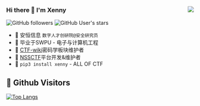 ### Hi there 👋 I'm Xenny<img align="right" src="https://github-readme-stats.vercel.app/api?username=X3NNY&show_icons=true&theme=radical">

![GitHub followers](https://img.shields.io/github/followers/X3NNY?style=social)   ![GitHub User's stars](https://img.shields.io/github/stars/X3NNY?style=social)

- 🔭 安恒信息 `数字人才创研院@安全研究员`
- 🏫 毕业于SWPU - 电子与计算机工程
- 🌱 [CTF-wiki](https://github.com/ctf-wiki/ctf-wiki)密码学板块维护者
- 🌱 [NSSCTF](https://www.ctfer.vip/)平台开发&维护者
- 🎉 `pip3 install xenny` - ALL OF CTF

## &#x1f92b; Github Visitors


[![Top Langs](https://profile-counter.glitch.me/X3NNY/count.svg)](https://github.com/X3NNY)
